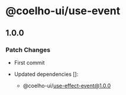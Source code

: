 # @coelho-ui/use-event

## 1.0.0

### Patch Changes

- First commit

- Updated dependencies []:
  - @coelho-ui/use-effect-event@1.0.0
